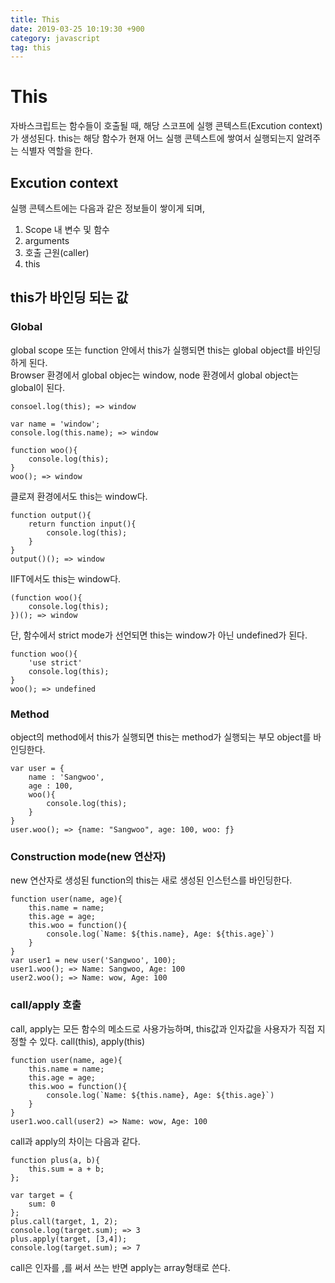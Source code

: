 ```yaml
---
title: This
date: 2019-03-25 10:19:30 +900
category: javascript
tag: this
---
```

# This
자바스크립트는 함수들이 호출될 때, 해당 스코프에 실행 콘텍스트(Excution context)가 생성된다.
this는 해당 함수가 현재 어느 실행 콘텍스트에 쌓여서 실행되는지 알려주는 식별자 역할을 한다.

## Excution context
실행 콘텍스트에는 다음과 같은 정보들이 쌓이게 되며,
1. Scope 내 변수 및 함수
2. arguments
3. 호출 근원(caller)
4. this

## this가 바인딩 되는 값
### Global
global scope 또는 function 안에서 this가 실행되면 this는 global object를 바인딩하게 된다.  
Browser 환경에서 global objec는 window, node 환경에서 global object는 global이 된다.
```
consoel.log(this); => window
```
```
var name = 'window';
console.log(this.name); => window
```
```
function woo(){
    console.log(this);
}
woo(); => window
```
클로져 환경에서도 this는 window다.
```
function output(){
    return function input(){
        console.log(this);
    }
} 
output()(); => window
```
IIFT에서도 this는 window다.
```
(function woo(){
    console.log(this);
})(); => window
```
단, 함수에서 strict mode가 선언되면 this는 window가 아닌 undefined가 된다.
```
function woo(){
    'use strict'
    console.log(this);
}
woo(); => undefined
```
### Method
object의 method에서 this가 실행되면 this는 method가 실행되는 부모 object를 바인딩한다.

```
var user = {
    name : 'Sangwoo',
    age : 100,
    woo(){
        console.log(this);
    }
}
user.woo(); => {name: "Sangwoo", age: 100, woo: ƒ}
```

### Construction mode(new 연산자)
new 연산자로 생성된 function의 this는 새로 생성된 인스턴스를 바인딩한다.
```
function user(name, age){
    this.name = name;
    this.age = age;
    this.woo = function(){
        console.log(`Name: ${this.name}, Age: ${this.age}`)
    }
}
var user1 = new user('Sangwoo', 100);
user1.woo(); => Name: Sangwoo, Age: 100
user2.woo(); => Name: wow, Age: 100
```

### call/apply 호출
call, apply는 모든 함수의 메소드로 사용가능하며, this값과 인자값을 사용자가 직접 지정할 수 있다.
call(this), apply(this)
```
function user(name, age){
    this.name = name;
    this.age = age;
    this.woo = function(){
        console.log(`Name: ${this.name}, Age: ${this.age}`)
    }
}
user1.woo.call(user2) => Name: wow, Age: 100
```

 call과 apply의 차이는 다음과 같다.
 
```
function plus(a, b){
	this.sum = a + b;
};

var target = {
	sum: 0
};
plus.call(target, 1, 2);
console.log(target.sum); => 3
plus.apply(target, [3,4]);
console.log(target.sum); => 7
```
call은 인자를 ,를 써서 쓰는 반면 apply는 array형태로 쓴다.